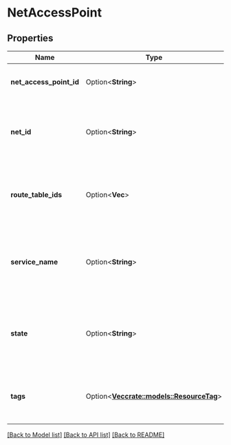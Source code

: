 # NetAccessPoint

## Properties

Name | Type | Description | Notes
------------ | ------------- | ------------- | -------------
**net_access_point_id** | Option<**String**> | The ID of the Net access point. | [optional]
**net_id** | Option<**String**> | The ID of the Net with which the Net access point is associated. | [optional]
**route_table_ids** | Option<**Vec<String>**> | The ID of the route tables associated with the Net access point. | [optional]
**service_name** | Option<**String**> | The name of the service with which the Net access point is associated. | [optional]
**state** | Option<**String**> | The state of the Net access point (`pending` \\| `available` \\| `deleting` \\| `deleted`). | [optional]
**tags** | Option<[**Vec<crate::models::ResourceTag>**](ResourceTag.md)> | One or more tags associated with the Net access point. | [optional]

[[Back to Model list]](../README.md#documentation-for-models) [[Back to API list]](../README.md#documentation-for-api-endpoints) [[Back to README]](../README.md)


